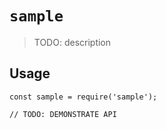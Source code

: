 # `sample`

> TODO: description

## Usage

```
const sample = require('sample');

// TODO: DEMONSTRATE API
```
